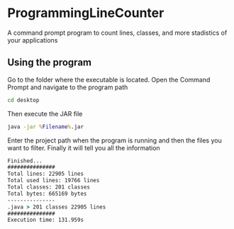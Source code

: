 # ProgrammingLineCounter
A command prompt program to count lines, classes, and more stadistics of your applications
## Using the program
Go to the folder where the executable is located.
Open the Command Prompt and navigate to the program path
```cmd
cd desktop
```
Then execute the JAR file
```cmd
java -jar %Filename%.jar
```
Enter the project path when the program is running and then the files you want to filter.
Finally it will tell you all the information
```cmd
Finished...
###############
Total lines: 22905 lines
Total used lines: 19766 lines
Total classes: 201 classes
Total bytes: 665169 bytes
---------------
.java > 201 classes 22905 lines
###############
Execution time: 131.959s
```
